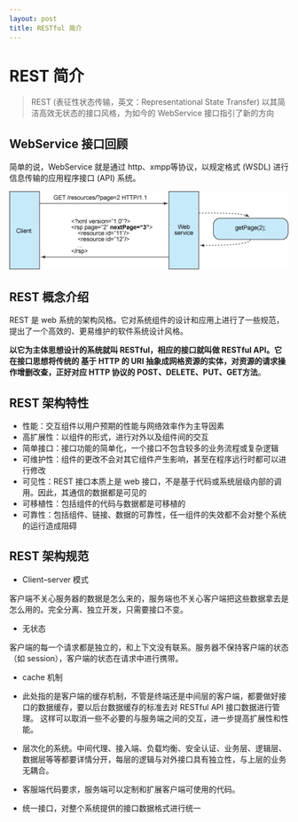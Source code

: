 ```yaml
---
layout: post
title: RESTful 简介
---
```


# REST 简介

> REST (表征性状态传输，英文：Representational State Transfer) 以其简洁高效无状态的接口风格，为如今的 WebService 接口指引了新的方向

## WebService 接口回顾

简单的说，WebService 就是通过 http、xmpp等协议，以规定格式 (WSDL) 进行信息传输的应用程序接口 (API) 系统。

![图一](/img/rest/1.gif)

## REST 概念介绍

REST 是 web 系统的架构风格。它对系统组件的设计和应用上进行了一些规范，提出了一个高效的、更易维护的软件系统设计风格。

**以它为主体思想设计的系统就叫 RESTful，相应的接口就叫做 RESTful API。它在接口思想将传统的 基于 HTTP 的 URI 抽象成网格资源的实体，对资源的请求操作增删改查，正好对应 HTTP 协议的 POST、DELETE、PUT、GET方法**。

## REST 架构特性

* 性能：交互组件以用户预期的性能与网络效率作为主导因素
* 高扩展性：以组件的形式，进行对外以及组件间的交互
* 简单接口：接口功能的简单化，一个接口不包含较多的业务流程或复杂逻辑
* 可维护性：组件的更改不会对其它组件产生影响，甚至在程序远行时都可以进行修改
* 可见性：REST 接口本质上是 web 接口，不是基于代码或系统层级内部的调用。因此，其通信的数据都是可见的
* 可移植性：包括组件的代码与数据都是可移植的
* 可靠性：包括组件、链接、数据的可靠性，任一组件的失效都不会对整个系统的运行造成阻碍

## REST 架构规范

* Client–server 模式

客户端不关心服务器的数据是怎么来的，服务端也不关心客户端把这些数据拿去是怎么用的。完全分离、独立开发，只需要接口不变。

* 无状态

客户端的每一个请求都是独立的，和上下文没有联系。服务器不保持客户端的状态（如 session），客户端的状态在请求中进行携带。

* cache 机制

* 此处指的是客户端的缓存机制，不管是终端还是中间层的客户端，都要做好接口的数据缓存，要以后台数据缓存的标准去对 RESTful API 接口数据进行管理。
这样可以取消一些不必要的与服务端之间的交互，进一步提高扩展性和性能。

* 层次化的系统。中间代理、接入端、负载均衡、安全认证、业务层、逻辑层、数据层等等都要详情分开，每层的逻辑与对外接口具有独立性，与上层的业务无耦合。

* 客服端代码要求，服务端可以定制和扩展客户端可使用的代码。

* 统一接口，对整个系统提供的接口数据格式进行统一




